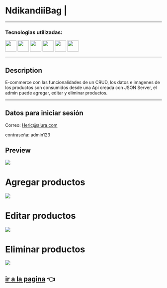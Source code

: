 # NdikandiiBag | 
 
---

### Tecnologias utilizadas:

<img src="https://i.imgur.com/sCU1NGd.png" width='36px' > <img src="https://i.imgur.com/QeBiopZ.png" width='36px' > <img src="https://i.imgur.com/7b6G0px.png" width='36px' > <img src="https://i.imgur.com/Ta4iaZz.png" width='36px' > <img src="https://i.imgur.com/OwalXrF.png" width='36px' > <img src="https://i.imgur.com/VUA3VQ2.png" width='36px' >

---

## Description

E-commerce con las funcionalidades de un CRUD, los datos e imagenes de los productos son consumidos desde una Api
creada con JSON Server, el admin puede agregar, editar y eliminar productos.

 ---

## Datos para iniciar sesión

Correo: Heric@alura.com

contraseña: admin123

## Preview

![](https://i.imgur.com/JwLVrNI.jpg)

# Agregar productos
![](https://i.imgur.com/b4KjQXg.png)

# Editar productos
![](https://i.imgur.com/Qa3WOPw.png)

# Eliminar productos
![](https://i.imgur.com/417XCTA.png)


## [ir a la pagina](https://alura-geek-page.netlify.app/index.html) 👈

